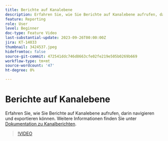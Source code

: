 ```yaml
---
title: Berichte auf Kanalebene
description: Erfahren Sie, wie Sie Berichte auf Kanalebene aufrufen, darin navigieren und exportieren können.
feature: Reporting
role: User
level: Beginner
doc-type: Feature Video
last-substantial-update: 2023-09-26T00:00:00Z
jira: KT-14033
thumbnail: 3424537.jpeg
hidefromtoc: false
source-git-commit: 472541ddc746d8663cfe02fe219e505b0269b669
workflow-type: tm+mt
source-wordcount: '47'
ht-degree: 0%

---
```



# Berichte auf Kanalebene

Erfahren Sie, wie Sie Berichte auf Kanalebene aufrufen, darin navigieren und exportieren können. Weitere Informationen finden Sie unter [Dokumentation zu Kanalberichten](https://experienceleague.adobe.com/docs/journey-optimizer/using/reporting/channel-report/channel-report.html).

>[!VIDEO](https://video.tv.adobe.com/v/3424537/?learn=on)
